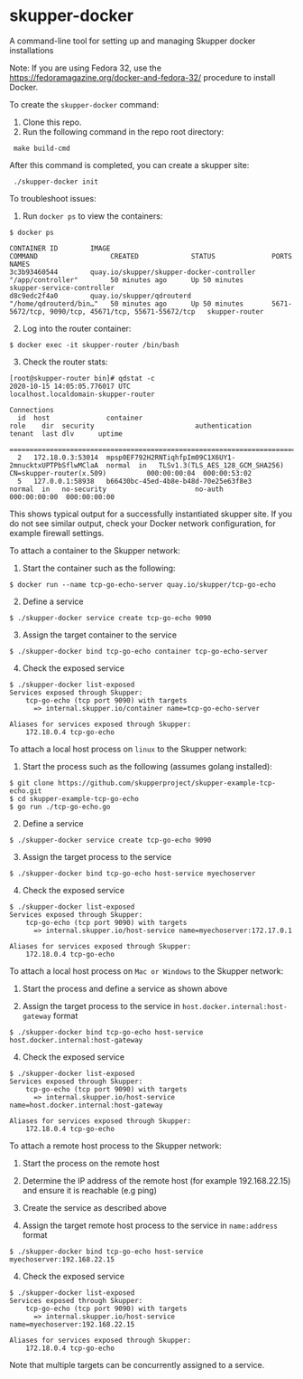 # skupper-docker
A command-line tool for setting up and managing Skupper docker installations

Note: If you are using Fedora 32, use the https://fedoramagazine.org/docker-and-fedora-32/ procedure to install Docker.

To create the `skupper-docker` command:

1. Clone this repo.
2. Run the following command in the repo root directory:
```
 make build-cmd
```
After this command is completed, you can create a skupper site:
```
 ./skupper-docker init
```

To troubleshoot issues:

1. Run `docker ps` to view the containers:

```
$ docker ps

CONTAINER ID        IMAGE                                       COMMAND                  CREATED             STATUS              PORTS                                                 NAMES
3c3b93460544        quay.io/skupper/skupper-docker-controller   "/app/controller"        50 minutes ago      Up 50 minutes                                                             skupper-service-controller
d8c9edc2f4a0        quay.io/skupper/qdrouterd                   "/home/qdrouterd/bin…"   50 minutes ago      Up 50 minutes       5671-5672/tcp, 9090/tcp, 45671/tcp, 55671-55672/tcp   skupper-router
```

2. Log into the router container:

```
$ docker exec -it skupper-router /bin/bash
```

3. Check the router stats:

```
[root@skupper-router bin]# qdstat -c
2020-10-15 14:05:05.776017 UTC
localhost.localdomain-skupper-router

Connections
  id  host              container                                               role    dir  security                         authentication            tenant  last dlv      uptime
  ==========================================================================================================================================================================================
  2   172.18.0.3:53014  mpsp0EF792H2RNTiqhfpIm09C1X6UY1-2mnucktxUPTPbSflwMClaA  normal  in   TLSv1.3(TLS_AES_128_GCM_SHA256)  CN=skupper-router(x.509)          000:00:00:04  000:00:53:02
  5   127.0.0.1:58938   b66430bc-45ed-4b8e-b48d-70e25e63f8e3                    normal  in   no-security                      no-auth                           000:00:00:00  000:00:00:00

```

This shows typical output for a successfully instantiated skupper site.
If you do not see similar output, check your Docker network configuration, for example firewall settings.

To attach a container to the Skupper network:

1. Start the container such as the following:

```
$ docker run --name tcp-go-echo-server quay.io/skupper/tcp-go-echo
```

2. Define a service

```
$ ./skupper-docker service create tcp-go-echo 9090
```

3. Assign the target container to the service

```
$ ./skupper-docker bind tcp-go-echo container tcp-go-echo-server
```

4. Check the exposed service

```
$ ./skupper-docker list-exposed
Services exposed through Skupper:
    tcp-go-echo (tcp port 9090) with targets
      => internal.skupper.io/container name=tcp-go-echo-server

Aliases for services exposed through Skupper:
    172.18.0.4 tcp-go-echo
```

To attach a local host process on `linux` to the Skupper network:

1. Start the process such as the following (assumes golang installed):

```
$ git clone https://github.com/skupperproject/skupper-example-tcp-echo.git
$ cd skupper-example-tcp-go-echo
$ go run ./tcp-go-echo.go
```

2. Define a service

```
$ ./skupper-docker service create tcp-go-echo 9090
```

3. Assign the target process to the service

```
$ ./skupper-docker bind tcp-go-echo host-service myechoserver
```

4. Check the exposed service

```
$ ./skupper-docker list-exposed
Services exposed through Skupper:
    tcp-go-echo (tcp port 9090) with targets
      => internal.skupper.io/host-service name=myechoserver:172.17.0.1

Aliases for services exposed through Skupper:
    172.18.0.4 tcp-go-echo
```

To attach a local host process on `Mac or Windows` to the Skupper network:

1. Start the process and define a service as shown above

2. Assign the target process to the service in `host.docker.internal:host-gateway` format

```
$ ./skupper-docker bind tcp-go-echo host-service host.docker.internal:host-gateway
```

4. Check the exposed service

```
$ ./skupper-docker list-exposed
Services exposed through Skupper:
    tcp-go-echo (tcp port 9090) with targets
      => internal.skupper.io/host-service name=host.docker.internal:host-gateway

Aliases for services exposed through Skupper:
    172.18.0.4 tcp-go-echo
```

To attach a remote host process to the Skupper network:

1. Start the process on the remote host

2. Determine the IP address of the remote host (for example 192.168.22.15) and ensure it is reachable (e.g ping)

3. Create the service as described above

4. Assign the target remote host process to the service in `name:address` format

```
$ ./skupper-docker bind tcp-go-echo host-service myechoserver:192.168.22.15
```

4. Check the exposed service

```
$ ./skupper-docker list-exposed
Services exposed through Skupper:
    tcp-go-echo (tcp port 9090) with targets
      => internal.skupper.io/host-service name=myechoserver:192.168.22.15

Aliases for services exposed through Skupper:
    172.18.0.4 tcp-go-echo
```

Note that multiple targets can be concurrently assigned to a service.